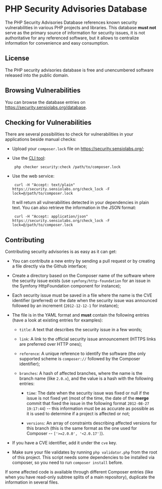 PHP Security Advisories Database
================================

The PHP Security Advisories Database references known security
vulnerabilities in various PHP projects and libraries. This database **must
not** serve as the primary source of information for security issues, it is
not authoritative for any referenced software, but it allows to centralize
information for convenience and easy consumption.

License
-------

The PHP security advisories database is free and unencumbered software released
into the public domain.

Browsing Vulnerabilities
------------------------

You can browse the database entries on https://security.sensiolabs.org/database.

Checking for Vulnerabilities
----------------------------

There are several possibilities to check for vulnerabilities in your
applications beside manual checks:

 * Upload your `composer.lock` file on https://security.sensiolabs.org/;

 * Use the [CLI tool][1]:

        php checker security:check /path/to/composer.lock

 * Use the web service:

        curl -H "Accept: text/plain" https://security.sensiolabs.org/check_lock -F lock=@/path/to/composer.lock

   It will return all vulnerabilities detected in your dependencies in plain
   text. You can also retrieve the information in the JSON format:

        curl -H "Accept: application/json" https://security.sensiolabs.org/check_lock -F lock=@/path/to/composer.lock

Contributing
------------

Contributing security advisories is as easy as it can get:

  * You can contribute a new entry by sending a pull request or by creating a
    file directly via the Github interface;

  * Create a directory based on the Composer name of the software where the
    security issue exists (use `symfony/http-foundation` for an issue in the
    Symfony HttpFoundation component for instance);

  * Each security issue must be saved in a file where the name is the CVE
    identifier (preferred) or the date when the security issue was announced
    followed by an increment (`2012-12-12-1` for instance);

  * The file is in the YAML format and **must** contain the following entries
    (have a look at existing entries for examples):

      * `title`:     A text that describes the security issue in a few words;

      * `link`:      A link to the official security issue announcement (HTTPS
        links are preferred over HTTP ones);

      * `reference`: A unique reference to identify the software (the only
        supported scheme is `composer://` followed by the Composer identifier);

      * `branches`: A hash of affected branches, where the name is the branch
        name (like `2.0.x`), and the value is a hash with the following
        entries:

          * `time`: The date when the security issue was fixed or null if the
            issue is not fixed yet (most of the time, the date of the **merge**
            commit that fixed the issue in the following format `2012-08-27
            19:17:44`) -- this information must be as accurate as possible as it
            is used to determine if a project is affected or not;

          * `versions`: An array of constraints describing affected versions
            for this branch (this is the same format as the one used for
            Composer -- `['>=2.0.0', '<2.0.17']`).

  * If you have a CVE identifier, add it under the `cve` key.

  * Make sure your file validates by running `php validator.php` from the root of this project.
    This script needs some dependencies to be installed via composer, so you need to
    run `composer install` before.

If some affected code is available through different Composer entries (like
when you have read-only subtree splits of a main repository), duplicate the
information in several files.

[1]: https://github.com/sensiolabs/security-checker
